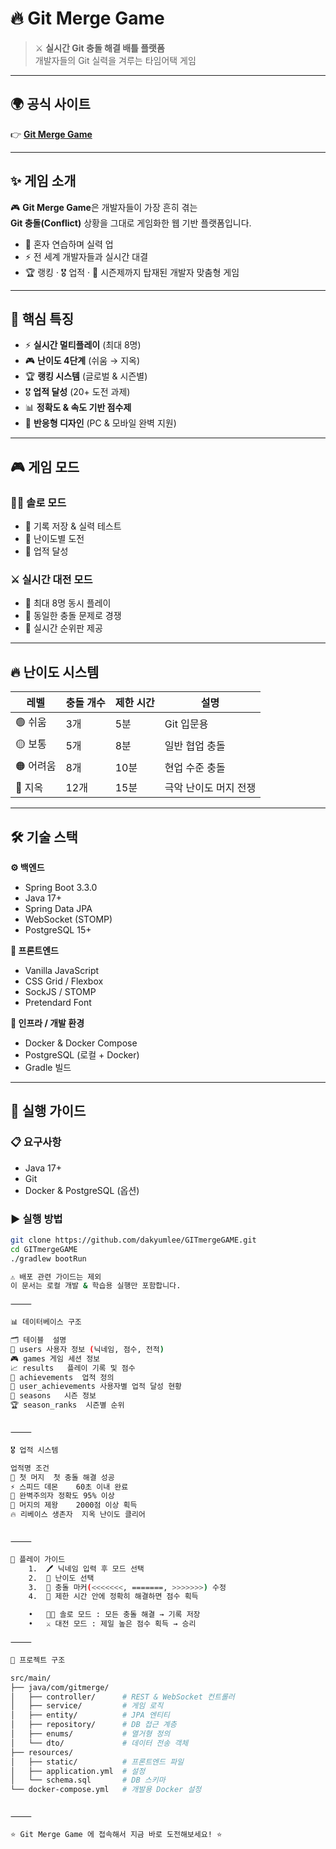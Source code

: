 # 🔥 Git Merge Game  

> ⚔️ **실시간 Git 충돌 해결 배틀 플랫폼**  
> 개발자들의 Git 실력을 겨루는 타임어택 게임  

---

## 🌍 공식 사이트  

👉 [**Git Merge Game**](https://gitmerge-game-unique-b6e49309b9df.herokuapp.com)  

---

## ✨ 게임 소개  

🎮 **Git Merge Game**은 개발자들이 가장 흔히 겪는  
**Git 충돌(Conflict)** 상황을 그대로 게임화한 웹 기반 플랫폼입니다.  

- 🚀 혼자 연습하며 실력 업  
- ⚡ 전 세계 개발자들과 실시간 대결  
- 🏆 랭킹 · 🎖️ 업적 · 📅 시즌제까지 탑재된 개발자 맞춤형 게임  

---

## 🎯 핵심 특징  

- ⚡ **실시간 멀티플레이** (최대 8명)  
- 🎮 **난이도 4단계** (쉬움 → 지옥)  
- 🏆 **랭킹 시스템** (글로벌 & 시즌별)  
- 🎖️ **업적 달성** (20+ 도전 과제)  
- 📊 **정확도 & 속도 기반 점수제**  
- 📱 **반응형 디자인** (PC & 모바일 완벽 지원)  

---

## 🎮 게임 모드  

### 🧑‍💻 솔로 모드  
- 📝 기록 저장 & 실력 테스트  
- 🎯 난이도별 도전  
- 🏅 업적 달성  

### ⚔️ 실시간 대전 모드  
- 👥 최대 8명 동시 플레이  
- 🥇 동일한 충돌 문제로 경쟁  
- 📡 실시간 순위판 제공  

---

## 🔥 난이도 시스템  

| 레벨 | 충돌 개수 | 제한 시간 | 설명 |
|------|-----------|-----------|------|
| 🟢 쉬움 | 3개 | 5분 | Git 입문용 |
| 🟡 보통 | 5개 | 8분 | 일반 협업 충돌 |
| 🟠 어려움 | 8개 | 10분 | 현업 수준 충돌 |
| 🔴 지옥 | 12개 | 15분 | 극악 난이도 머지 전쟁 |

---

## 🛠️ 기술 스택  

**⚙️ 백엔드**  
- Spring Boot 3.3.0  
- Java 17+  
- Spring Data JPA  
- WebSocket (STOMP)  
- PostgreSQL 15+  

**🎨 프론트엔드**  
- Vanilla JavaScript  
- CSS Grid / Flexbox  
- SockJS / STOMP  
- Pretendard Font  

**🐳 인프라 / 개발 환경**  
- Docker & Docker Compose  
- PostgreSQL (로컬 + Docker)  
- Gradle 빌드  

---

## 🚀 실행 가이드  

### 📋 요구사항  
- Java 17+  
- Git  
- Docker & PostgreSQL (옵션)  

### ▶️ 실행 방법  
```bash
git clone https://github.com/dakyumlee/GITmergeGAME.git
cd GITmergeGAME
./gradlew bootRun

⚠️ 배포 관련 가이드는 제외
이 문서는 로컬 개발 & 학습용 실행만 포함합니다.

⸻

📊 데이터베이스 구조

🗂️ 테이블	설명
👤 users	사용자 정보 (닉네임, 점수, 전적)
🎮 games	게임 세션 정보
📈 results	플레이 기록 및 점수
🏅 achievements	업적 정의
👑 user_achievements	사용자별 업적 달성 현황
📅 seasons	시즌 정보
🏆 season_ranks	시즌별 순위


⸻

🎖️ 업적 시스템

업적명	조건
🎯 첫 머지	첫 충돌 해결 성공
⚡ 스피드 데몬	60초 이내 완료
💎 완벽주의자	정확도 95% 이상
👑 머지의 제왕	2000점 이상 획득
🔥 리베이스 생존자	지옥 난이도 클리어


⸻

📖 플레이 가이드
	1.	🖊️ 닉네임 입력 후 모드 선택
	2.	🎯 난이도 선택
	3.	🔧 충돌 마커(<<<<<<<, =======, >>>>>>>) 수정
	4.	🏁 제한 시간 안에 정확히 해결하면 점수 획득

	•	🧑‍💻 솔로 모드 : 모든 충돌 해결 → 기록 저장
	•	⚔️ 대전 모드 : 제일 높은 점수 획득 → 승리

⸻

📂 프로젝트 구조

src/main/
├── java/com/gitmerge/
│   ├── controller/      # REST & WebSocket 컨트롤러
│   ├── service/         # 게임 로직
│   ├── entity/          # JPA 엔티티
│   ├── repository/      # DB 접근 계층
│   ├── enums/           # 열거형 정의
│   └── dto/             # 데이터 전송 객체
├── resources/
│   ├── static/          # 프론트엔드 파일
│   ├── application.yml  # 설정
│   └── schema.sql       # DB 스키마
└── docker-compose.yml   # 개발용 Docker 설정


⸻

⭐ Git Merge Game 에 접속해서 지금 바로 도전해보세요! ⭐

```